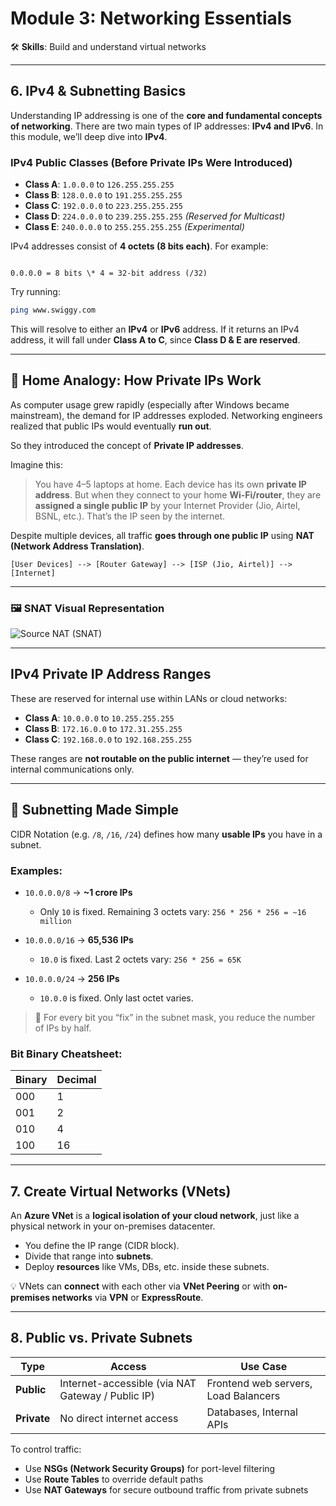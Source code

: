 # Module 3: Networking Essentials

🛠️ **Skills**: Build and understand virtual networks

---

## 6. IPv4 & Subnetting Basics

Understanding IP addressing is one of the **core and fundamental concepts of networking**. There are two main types of IP addresses: **IPv4 and IPv6**. In this module, we’ll deep dive into **IPv4**.

### IPv4 Public Classes (Before Private IPs Were Introduced)

- **Class A**: `1.0.0.0` to `126.255.255.255`
- **Class B**: `128.0.0.0` to `191.255.255.255`
- **Class C**: `192.0.0.0` to `223.255.255.255`
- **Class D**: `224.0.0.0` to `239.255.255.255` *(Reserved for Multicast)*
- **Class E**: `240.0.0.0` to `255.255.255.255` *(Experimental)*

IPv4 addresses consist of **4 octets (8 bits each)**. For example:

```

0.0.0.0 = 8 bits \* 4 = 32-bit address (/32)

````

Try running:
```bash
ping www.swiggy.com
````

This will resolve to either an **IPv4** or **IPv6** address. If it returns an IPv4 address, it will fall under **Class A to C**, since **Class D & E are reserved**.

---

## 🏡 Home Analogy: How Private IPs Work

As computer usage grew rapidly (especially after Windows became mainstream), the demand for IP addresses exploded. Networking engineers realized that public IPs would eventually **run out**.

So they introduced the concept of **Private IP addresses**.

Imagine this:

> You have 4–5 laptops at home. Each device has its own **private IP address**. But when they connect to your home **Wi-Fi/router**, they are **assigned a single public IP** by your Internet Provider (Jio, Airtel, BSNL, etc.). That’s the IP seen by the internet.

Despite multiple devices, all traffic **goes through one public IP** using **NAT (Network Address Translation)**.

```
[User Devices] --> [Router Gateway] --> [ISP (Jio, Airtel)] --> [Internet]
```

---

### 🖼️ SNAT Visual Representation

![Source NAT (SNAT)](https://github.com/kala-techies/CloudControl-with-Azure/blob/main/PHASE-1_Core-Foundations/Module-03_Networking-Essentials/images/01_SNAT.png)

---

## IPv4 Private IP Address Ranges

These are reserved for internal use within LANs or cloud networks:

* **Class A**: `10.0.0.0` to `10.255.255.255`
* **Class B**: `172.16.0.0` to `172.31.255.255`
* **Class C**: `192.168.0.0` to `192.168.255.255`

These ranges are **not routable on the public internet** — they’re used for internal communications only.

---

## 🧠 Subnetting Made Simple

CIDR Notation (e.g. `/8`, `/16`, `/24`) defines how many **usable IPs** you have in a subnet.

### Examples:

* `10.0.0.0/8` → **\~1 crore IPs**

  * Only `10` is fixed. Remaining 3 octets vary: `256 * 256 * 256 = ~16 million`

* `10.0.0.0/16` → **65,536 IPs**

  * `10.0` is fixed. Last 2 octets vary: `256 * 256 = 65K`

* `10.0.0.0/24` → **256 IPs**

  * `10.0.0` is fixed. Only last octet varies.

> 📌 For every bit you “fix” in the subnet mask, you reduce the number of IPs by half.

### Bit Binary Cheatsheet:

| Binary | Decimal |
| ------ | ------- |
| 000    | 1       |
| 001    | 2       |
| 010    | 4       |
| 100    | 16      |

---

## 7. Create Virtual Networks (VNets)

An **Azure VNet** is a **logical isolation of your cloud network**, just like a physical network in your on-premises datacenter.

* You define the IP range (CIDR block).
* Divide that range into **subnets**.
* Deploy **resources** like VMs, DBs, etc. inside these subnets.

💡 VNets can **connect** with each other via **VNet Peering** or with **on-premises networks** via **VPN** or **ExpressRoute**.

---

## 8. Public vs. Private Subnets

| Type        | Access                                            | Use Case                             |
| ----------- | ------------------------------------------------- | ------------------------------------ |
| **Public**  | Internet-accessible (via NAT Gateway / Public IP) | Frontend web servers, Load Balancers |
| **Private** | No direct internet access                         | Databases, Internal APIs             |

To control traffic:

* Use **NSGs (Network Security Groups)** for port-level filtering
* Use **Route Tables** to override default paths
* Use **NAT Gateways** for secure outbound traffic from private subnets